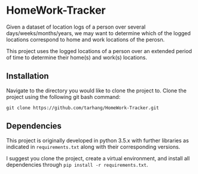 # HomeWork-Tracker
Given a dataset of location logs of a person over several days/weeks/months/years, we may want to determine which of the logged locations correspond to home and work locations of the perosn. 

This project uses the logged locations of a person over an extended period of time to determine their home(s) and work(s) locations.

## Installation
Navigate to the directory you would like to clone the project to. Clone the project using the following git bash command:
```
git clone https://github.com/tarhang/HomeWork-Tracker.git
```
## Dependencies
This project is originally developed in python 3.5.x with further libraries as indicated in `requirements.txt` along with their corresponding versions.

I suggest you clone the project, create a virtual environment, and install all dependencies through `pip install -r requirements.txt`.
